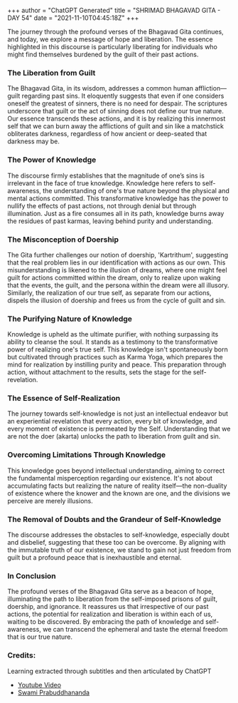 +++
author = "ChatGPT Generated"
title = "SHRIMAD BHAGAVAD GITA - DAY 54"
date = "2021-11-10T04:45:18Z"
+++

The journey through the profound verses of the Bhagavad Gita continues, and today, we explore a message of hope and liberation. The essence highlighted in this discourse is particularly liberating for individuals who might find themselves burdened by the guilt of their past actions.

### The Liberation from Guilt

The Bhagavad Gita, in its wisdom, addresses a common human affliction—guilt regarding past sins. It eloquently suggests that even if one considers oneself the greatest of sinners, there is no need for despair. The scriptures underscore that guilt or the act of sinning does not define our true nature. Our essence transcends these actions, and it is by realizing this innermost self that we can burn away the afflictions of guilt and sin like a matchstick obliterates darkness, regardless of how ancient or deep-seated that darkness may be.

### The Power of Knowledge

The discourse firmly establishes that the magnitude of one’s sins is irrelevant in the face of true knowledge. Knowledge here refers to self-awareness, the understanding of one's true nature beyond the physical and mental actions committed. This transformative knowledge has the power to nullify the effects of past actions, not through denial but through illumination. Just as a fire consumes all in its path, knowledge burns away the residues of past karmas, leaving behind purity and understanding.

### The Misconception of Doership

The Gita further challenges our notion of doership, 'Kartrithum', suggesting that the real problem lies in our identification with actions as our own. This misunderstanding is likened to the illusion of dreams, where one might feel guilt for actions committed within the dream, only to realize upon waking that the events, the guilt, and the persona within the dream were all illusory. Similarly, the realization of our true self, as separate from our actions, dispels the illusion of doership and frees us from the cycle of guilt and sin.

### The Purifying Nature of Knowledge

Knowledge is upheld as the ultimate purifier, with nothing surpassing its ability to cleanse the soul. It stands as a testimony to the transformative power of realizing one's true self. This knowledge isn't spontaneously born but cultivated through practices such as Karma Yoga, which prepares the mind for realization by instilling purity and peace. This preparation through action, without attachment to the results, sets the stage for the self-revelation.

### The Essence of Self-Realization

The journey towards self-knowledge is not just an intellectual endeavor but an experiential revelation that every action, every bit of knowledge, and every moment of existence is permeated by the Self. Understanding that we are not the doer (akarta) unlocks the path to liberation from guilt and sin.

### Overcoming Limitations Through Knowledge

This knowledge goes beyond intellectual understanding, aiming to correct the fundamental misperception regarding our existence. It's not about accumulating facts but realizing the nature of reality itself—the non-duality of existence where the knower and the known are one, and the divisions we perceive are merely illusions.

### The Removal of Doubts and the Grandeur of Self-Knowledge

The discourse addresses the obstacles to self-knowledge, especially doubt and disbelief, suggesting that these too can be overcome. By aligning with the immutable truth of our existence, we stand to gain not just freedom from guilt but a profound peace that is inexhaustible and eternal.

### In Conclusion

The profound verses of the Bhagavad Gita serve as a beacon of hope, illuminating the path to liberation from the self-imposed prisons of guilt, doership, and ignorance. It reassures us that irrespective of our past actions, the potential for realization and liberation is within each of us, waiting to be discovered. By embracing the path of knowledge and self-awareness, we can transcend the ephemeral and taste the eternal freedom that is our true nature.

### Credits:

Learning extracted through subtitles and then articulated by ChatGPT

* [Youtube Video](https://www.youtube.com/watch?v=1Lo1EtKvbC8)
* [Swami Prabuddhananda](https://www.youtube.com/@upanishadswithswamiprabudd4019/streams)